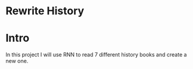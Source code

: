 # Rewrite History


# Intro
In this project I will use RNN to read 7 different history books and create a new one.
